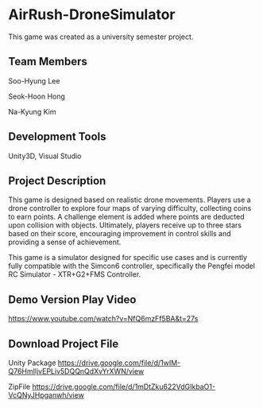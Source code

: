 # AirRush-DroneSimulator
This game was created as a
university semester project.
## Team Members
Soo-Hyung Lee

Seok-Hoon Hong

Na-Kyung Kim

## Development Tools
Unity3D, Visual Studio

## Project Description
This game is designed based on realistic drone movements. Players use a drone controller to explore four maps of varying difficulty, collecting coins to earn points. A challenge element is added where points are deducted upon collision with objects. Ultimately, players receive up to three stars based on their score, encouraging improvement in control skills and providing a sense of achievement.



This game is a simulator designed for specific use cases and is currently fully compatible with the Simcon6 controller, specifically the Pengfei model RC Simulator - XTR+G2+FMS Controller.


## Demo Version Play Video
https://www.youtube.com/watch?v=NfQ6mzFf5BA&t=27s


## Download Project File
Unity Package
https://drive.google.com/file/d/1wIM-Q76HmIljvEPLiv5DQQnQdXvYrXWN/view


ZipFile
https://drive.google.com/file/d/1mDtZku622VdGIkbaO1-VcQNyJHpganwh/view
